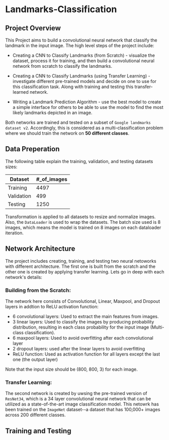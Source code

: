 # Landmarks-Classification

## Project Overview
This Project aims to build a convolutional neural network that classify the landmark in the input image. The high level steps of the project include:

- Creating a CNN to Classify Landmarks (from Scratch) - visualize the dataset, process it for training, and then build a convolutional neural network from scratch to classify the landmarks. 

- Creating a CNN to Classify Landmarks (using Transfer Learning) - investigate different pre-trained models and decide on one to use for this classification task. Along with training and testing this transfer-learned network.

- Writing a Landmark Prediction Algorithm -  use the best model to create a simple interface for others to be able to use the model to find the most likely landmarks depicted in an image.

Both networks are trained and tested on a subset of `Google landmarks dataset v2`. Accordingly, this is considered as a multi-classification problem where we should train the network on **50 different classes**.

## Data Preperation

The following table explain the training, validation, and testing datasets sizes:

| Dataset | #_of_images |
| ----------- | ----------- |
| Training | 4497 |
| Validation | 499 |
| Testing | 1250 | 

Transformation is applied to all datasets to resize and normalize images. Also, the `DataLoader` is used to wrap the datasets.
The batch size used is 8 images, which means the model is trained on 8 images on each dataloader iteration.

## Network Architecture
The project includes creating, training, and testing two neural netoworks with different architecture. The first one is built from the scratch and the other one is created by applying transfer learning. Lets go in deep with each network's details:

### Building from the Scratch:
The network here consists of Convolutional, Linear, Maxpool, and Dropout  layers in addtion to ReLU activation function:
- 6 convolutional layers: Used to extract the main features from images.
- 3 linear layers: Used to classify the images by producing probability distribution, resulting in each class probability for the input image (Multi-class classification).
- 6 maxpool layers: Used to avoid overfitting after each convolutional layer
- 2 dropout layers: used after the linear layers to avoid overfitting
- ReLU function: Used as activation function for all layers except the last one (the output layer)

Note that the input size should be (800, 800, 3) for each image.

### Transfer Learning:
The second network is created by uwsing the pre-trained version of `ResNet34`, which is a 34 layer convolutional neural network that can be utilized as a state-of-the-art image classification model. This netowrk has been trained on the `ImageNet` dataset--a dataset that has 100,000+ images across 200 different classes. 

## Training and Testing


